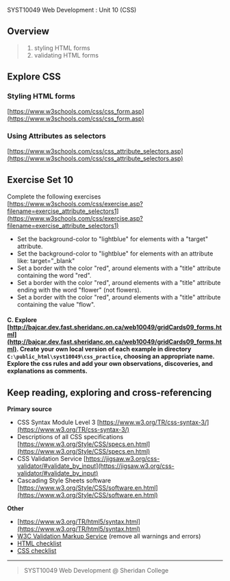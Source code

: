 SYST10049 Web Development
: Unit 10 (CSS)

## Overview
> 1. styling HTML forms
> 2. validating HTML forms


## Explore CSS 

### Styling HTML forms
[https://www.w3schools.com/css/css_form.asp](https://www.w3schools.com/css/css_form.asp)

### Using Attributes as selectors
[https://www.w3schools.com/css/css_attribute_selectors.asp](https://www.w3schools.com/css/css_attribute_selectors.asp)



## Exercise Set 10
Complete the following exercises [https://www.w3schools.com/css/exercise.asp?filename=exercise_attribute_selectors1](https://www.w3schools.com/css/exercise.asp?filename=exercise_attribute_selectors1)
-   Set the background-color to "lightblue" for elements with a "target" attribute.
-   Set the background-color to "lightblue" for elements with an attribute like: target="_blank"
-   Set a border with the color "red", around elements with a "title" attribute containing the word "red".
-   Set a border with the color "red", around elements with a "title" attribute ending with the word "flower" (not flowers).
-   Set a border with the color "red", around elements with a "title" attribute containing the value "flow".

 #### C. Explore [http://bajcar.dev.fast.sheridanc.on.ca/web10049/gridCards09_forms.html](http://bajcar.dev.fast.sheridanc.on.ca/web10049/gridCards09_forms.html). Create your own local version of each example in directory `C:\public_html\syst10049\css_practice`, choosing an appropriate name. Explore the css rules and add your own observations, discoveries, and explanations as comments.


## Keep reading, exploring and cross-referencing

**Primary source** 
- CSS Syntax Module Level 3 [https://www.w3.org/TR/css-syntax-3/](https://www.w3.org/TR/css-syntax-3/)
- Descriptions of all CSS specifications [https://www.w3.org/Style/CSS/specs.en.html](https://www.w3.org/Style/CSS/specs.en.html)
- CSS Validation Service [https://jigsaw.w3.org/css-validator/#validate_by_input](https://jigsaw.w3.org/css-validator/#validate_by_input)
- Cascading Style Sheets software [https://www.w3.org/Style/CSS/software.en.html](https://www.w3.org/Style/CSS/software.en.html)

**Other**
- [https://www.w3.org/TR/html5/syntax.html](https://www.w3.org/TR/html5/syntax.html)
- [W3C Validation Markup Service](https://validator.w3.org) (remove all warnings and errors)
- [HTML checklist](http://bajcar.dev.fast.sheridanc.on.ca/web10049/checklists/htmlSheet.html)
- [CSS checklist](http://bajcar.dev.fast.sheridanc.on.ca/web10049/checklists/cssSheet.html)

 
---
> SYST10049 Web Development @ Sheridan College
<!--stackedit_data:
eyJoaXN0b3J5IjpbOTg0NDEwNDE2LDY2MTE5ODczNF19
-->